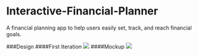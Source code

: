 Interactive-Financial-Planner
=============================

A financial planning app to help users easily set, track, and reach financial goals.

###Design
####First Iteration
![](img/chart)
####Mockup
![](img/rough)
